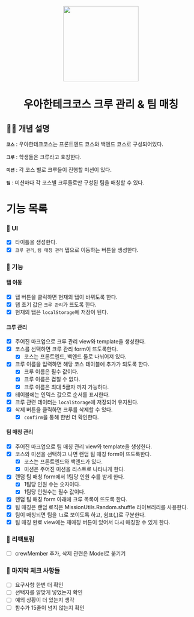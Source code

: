 <p align="middle" >
  <img width="200px;" src="./images/laptop_emoji.png"/>
</p>
<h1 align="middle">우아한테크코스 크루 관리 & 팀 매칭</h1>

## ☝🏼 개념 설명

**`코스`** : 우아한테크코스는 프론트엔드 코스와 백엔드 코스로 구성되어있다.

**`크루`** : 학생들은 크루라고 호칭한다.

**`미션`** : 각 코스 별로 크루들이 진행할 미션이 있다.

**`팀`** : 미션마다 각 코스별 크루들로만 구성된 팀을 매칭할 수 있다.

# 기능 목록

<!-- UI를 우선적으로 그린다. -->

### 📌 UI

- [x] 타이틀을 생성한다.
- [x] `크루 관리`, `팀 매칭 관리` 탭으로 이동하는 버튼을 생성한다.

<!-- 큼지막한 기능 아래 예외상황을 전부 적는다. -->

### 📌 기능

#### 탭 이동

- [x] 탭 버튼을 클릭하면 현재의 탭이 바뀌도록 한다.
- [x] 탭 초기 값은 `크루 관리`가 뜨도록 한다.
- [x] 현재의 탭은 `localStorage`에 저장이 된다.

#### 크루 관리

- [x] 주어진 마크업으로 크루 관리 view와 template을 생성한다.
- [x] 코스를 선택하면 크루 관리 form이 뜨도록한다.
  - [x] 코스는 프론트엔드, 백엔드 둘로 나뉘어져 있다.
- [x] 크루 이름을 입력하면 해당 코스 테이블에 추가가 되도록 한다.
  - [x] 크루 이름은 필수 값이다.
  - [x] 크루 이름은 겹칠 수 없다.
  - [x] 크루 이름은 최대 5글자 까지 가능하다.
- [x] 테이블에는 인덱스 값으로 순서를 표시한다.
- [x] 크루 관련 데이터는 `localStorage`에 저장되어 유지된다.
- [x] 삭제 버튼을 클릭하면 크루를 삭제할 수 있다.
  - [x] `confirm`을 통해 한번 더 확인한다.

#### 팀 매칭 관리

- [x] 주어진 마크업으로 팀 매칭 관리 view와 template을 생성한다.
- [x] 코스와 미션을 선택하고 나면 랜덤 팀 매칭 form이 뜨도록한다.
  - [x] 코스는 프론트엔드와 백엔드가 있다.
  - [x] 미션은 주어진 미션을 리스트로 나타나게 한다.
- [x] 랜덤 팀 매칭 form에서 1팀당 인원 수를 받게 한다.
  - [x] 1팀당 인원 수는 숫자이다.
  - [x] 1팀당 인원수는 필수 값이다.
- [x] 랜덤 팀 매칭 form 아래에 크루 목록이 뜨도록 한다.
- [x] 팀 매칭은 랜덤 로직은 MissionUtils.Random.shuffle 라이브러리를 사용한다.
- [x] 팀이 매칭되면 팀을 `li`로 보이도록 하고, 쉼표(,)로 구분한다.
- [x] 팀 매칭 완료 view에는 재매칭 버튼이 있어서 다시 매칭할 수 있게 한다.

### 📌 리팩토링

<!-- 마지막으로 체크해야 할 것들을 넣는다. -->

- [ ] crewMember 추가, 삭제 관련은 Model로 옮기기

### 📌 마지막 체크 사항들

- [ ] 요구사항 한번 더 확인
- [ ] 선택자를 알맞게 넣었는지 확인
- [ ] 예외 상황이 더 있는지 생각
- [ ] 함수가 15줄이 넘지 않는지 확인
